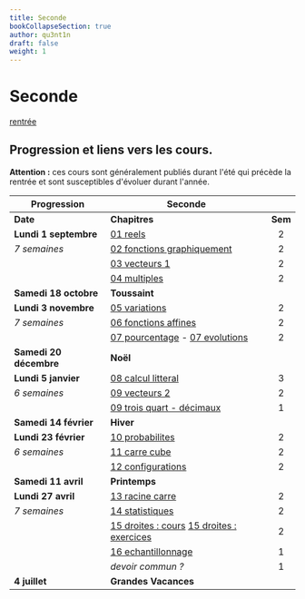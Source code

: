 ```yaml
---
title: Seconde
bookCollapseSection: true
author: qu3nt1n
draft: false
weight: 1
---
```


# Seconde

[rentrée](./presentation_rentree.pdf)

## Progression et liens vers les cours.

**Attention :** ces cours sont généralement publiés durant l'été qui précède la rentrée et sont susceptibles d'évoluer durant l'année.

| Progression            | **Seconde**                                                                                                                 |         |
| ---------------------- | --------------------------------------------------------------------------------------------------------------------------- | :-----: |
| **Date**               | **Chapitres**                                                                                                               | **Sem** |
| **Lundi 1 septembre**  | [01 reels](/uploads/maths/seconde/01_reels.pdf)                                                                             |    2    |
| _7 semaines_           | [02 fonctions graphiquement](/uploads/maths/seconde/02_fonctions.pdf)                                                       |    2    |
|                        | [03 vecteurs 1](/uploads/maths/seconde/03_vecteurs_1.pdf)                                                                   |    2    |
|                        | [04 multiples](/uploads/maths/seconde/04_multiples.pdf)                                                                     |    2    |
| **Samedi 18 octobre**  | **Toussaint**                                                                                                               |         |
| **Lundi 3 novembre**   | [05 variations](/uploads/maths/seconde/05_variations.pdf)                                                                   |    2    |
| _7 semaines_           | [06 fonctions affines](./chapitres/affines)                                                               |    2    |
|                        | [07 pourcentage](/uploads/maths/seconde/07_a_proportions.pdf) - [07 evolutions](/uploads/maths/seconde/07_b_evolutions.pdf) |    2    |
| **Samedi 20 décembre** | **Noël**                                                                                                                    |         |
| **Lundi 5 janvier**    | [08 calcul litteral](/uploads/maths/seconde/08_calcul_litteral.pdf)                                                         |    3    |
| _6 semaines_           | [09 vecteurs 2](/uploads/maths/seconde/09_vecteurs_2.pdf)                                                                   |    2    |
|                        | [09 trois quart - décimaux](/uploads/maths/seconde/09_trois_quart_decimaux.pdf)                                             |    1    |
| **Samedi 14 février**   | **Hiver**                                                                                                                   |         |
| **Lundi 23 février**   | [10 probabilites](/uploads/maths/seconde/10_probabilites.pdf)                                                               |    2    |
| _6 semaines_           | [11 carre cube](/uploads/maths/seconde/11_carre.pdf)                                                                        |    2    |
|                        | [12 configurations](/uploads/maths/seconde/12_configurations.pdf)                                                           |    2    |
| **Samedi 11 avril**     | **Printemps**                                                                                                               |         |
| **Lundi 27 avril**     | [13 racine carre](/uploads/maths/seconde/13_racine_carre.pdf)                                                               |    2    |
| _7 semaines_           | [14 statistiques](/uploads/maths/seconde/14_statistiques.pdf)                                                               |    2    |
|                        | [15 droites : cours](/uploads/maths/seconde/15_droites.pdf) [15 droites : exercices](/uploads/maths/seconde/15_exos_equation_droite_systeme_equations.pdf)                                                                        |    2    |
|                        | [16 echantillonnage](/uploads/maths/seconde/16_echantillonnage.pdf)                                                         |    1    |
|                        | _devoir commun ?_                                                                                                           |    1    |
| **4 juillet**          | **Grandes Vacances**                                                                                                        |         |
